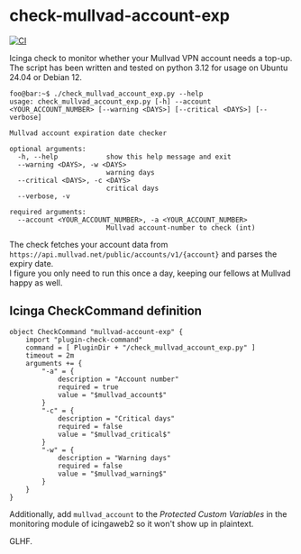 # check-mullvad-account-exp

[![CI](https://github.com/stefankonig/check-mullvad-account-exp/actions/workflows/lint-test.yml/badge.svg)](https://github.com/stefankonig/check-mullvad-account-exp/actions/workflows/lint-test.yml)

Icinga check to monitor whether your Mullvad VPN account needs a top-up.  
The script has been written and tested on python 3.12 for usage on Ubuntu 24.04 or Debian 12.

```console
foo@bar:~$ ./check_mullvad_account_exp.py --help
usage: check_mullvad_account_exp.py [-h] --account <YOUR_ACCOUNT_NUMBER> [--warning <DAYS>] [--critical <DAYS>] [--verbose]

Mullvad account expiration date checker

optional arguments:
  -h, --help            show this help message and exit
  --warning <DAYS>, -w <DAYS>
                        warning days
  --critical <DAYS>, -c <DAYS>
                        critical days
  --verbose, -v

required arguments:
  --account <YOUR_ACCOUNT_NUMBER>, -a <YOUR_ACCOUNT_NUMBER>
                        Mullvad account-number to check (int)
```

The check fetches your account data from `https://api.mullvad.net/public/accounts/v1/{account}` and parses the expiry date.  
I figure you only need to run this once a day, keeping our fellows at Mullvad happy as well.


## Icinga CheckCommand definition
```
object CheckCommand "mullvad-account-exp" {
    import "plugin-check-command"
    command = [ PluginDir + "/check_mullvad_account_exp.py" ]
    timeout = 2m
    arguments += {
        "-a" = {
            description = "Account number"
            required = true
            value = "$mullvad_account$"
        }
        "-c" = {
            description = "Critical days"
            required = false
            value = "$mullvad_critical$"
        }
        "-w" = {
            description = "Warning days"
            required = false
            value = "$mullvad_warning$"
        }
    }
}
```

Additionally, add `mullvad_account` to the *Protected Custom Variables* in the monitoring module of icingaweb2 so it won't show up in plaintext. 

GLHF.